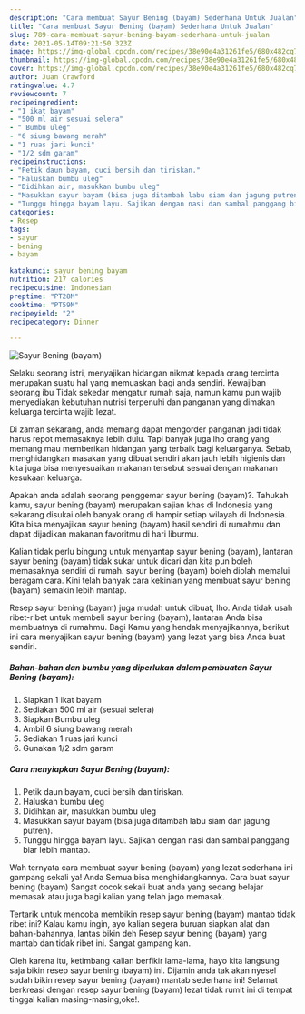 ```yaml
---
description: "Cara membuat Sayur Bening (bayam) Sederhana Untuk Jualan"
title: "Cara membuat Sayur Bening (bayam) Sederhana Untuk Jualan"
slug: 789-cara-membuat-sayur-bening-bayam-sederhana-untuk-jualan
date: 2021-05-14T09:21:50.323Z
image: https://img-global.cpcdn.com/recipes/38e90e4a31261fe5/680x482cq70/sayur-bening-bayam-foto-resep-utama.jpg
thumbnail: https://img-global.cpcdn.com/recipes/38e90e4a31261fe5/680x482cq70/sayur-bening-bayam-foto-resep-utama.jpg
cover: https://img-global.cpcdn.com/recipes/38e90e4a31261fe5/680x482cq70/sayur-bening-bayam-foto-resep-utama.jpg
author: Juan Crawford
ratingvalue: 4.7
reviewcount: 7
recipeingredient:
- "1 ikat bayam"
- "500 ml air sesuai selera"
- " Bumbu uleg"
- "6 siung bawang merah"
- "1 ruas jari kunci"
- "1/2 sdm garam"
recipeinstructions:
- "Petik daun bayam, cuci bersih dan tiriskan."
- "Haluskan bumbu uleg"
- "Didihkan air, masukkan bumbu uleg"
- "Masukkan sayur bayam (bisa juga ditambah labu siam dan jagung putren)."
- "Tunggu hingga bayam layu. Sajikan dengan nasi dan sambal panggang biar lebih mantap."
categories:
- Resep
tags:
- sayur
- bening
- bayam

katakunci: sayur bening bayam 
nutrition: 217 calories
recipecuisine: Indonesian
preptime: "PT28M"
cooktime: "PT59M"
recipeyield: "2"
recipecategory: Dinner

---
```



![Sayur Bening (bayam)](https://img-global.cpcdn.com/recipes/38e90e4a31261fe5/680x482cq70/sayur-bening-bayam-foto-resep-utama.jpg)

Selaku seorang istri, menyajikan hidangan nikmat kepada orang tercinta merupakan suatu hal yang memuaskan bagi anda sendiri. Kewajiban seorang ibu Tidak sekedar mengatur rumah saja, namun kamu pun wajib menyediakan kebutuhan nutrisi terpenuhi dan panganan yang dimakan keluarga tercinta wajib lezat.

Di zaman  sekarang, anda memang dapat mengorder panganan jadi tidak harus repot memasaknya lebih dulu. Tapi banyak juga lho orang yang memang mau memberikan hidangan yang terbaik bagi keluarganya. Sebab, menghidangkan masakan yang dibuat sendiri akan jauh lebih higienis dan kita juga bisa menyesuaikan makanan tersebut sesuai dengan makanan kesukaan keluarga. 



Apakah anda adalah seorang penggemar sayur bening (bayam)?. Tahukah kamu, sayur bening (bayam) merupakan sajian khas di Indonesia yang sekarang disukai oleh banyak orang di hampir setiap wilayah di Indonesia. Kita bisa menyajikan sayur bening (bayam) hasil sendiri di rumahmu dan dapat dijadikan makanan favoritmu di hari liburmu.

Kalian tidak perlu bingung untuk menyantap sayur bening (bayam), lantaran sayur bening (bayam) tidak sukar untuk dicari dan kita pun boleh memasaknya sendiri di rumah. sayur bening (bayam) boleh diolah memalui beragam cara. Kini telah banyak cara kekinian yang membuat sayur bening (bayam) semakin lebih mantap.

Resep sayur bening (bayam) juga mudah untuk dibuat, lho. Anda tidak usah ribet-ribet untuk membeli sayur bening (bayam), lantaran Anda bisa membuatnya di rumahmu. Bagi Kamu yang hendak menyajikannya, berikut ini cara menyajikan sayur bening (bayam) yang lezat yang bisa Anda buat sendiri.

<!--inarticleads1-->

##### Bahan-bahan dan bumbu yang diperlukan dalam pembuatan Sayur Bening (bayam):

1. Siapkan 1 ikat bayam
1. Sediakan 500 ml air (sesuai selera)
1. Siapkan  Bumbu uleg
1. Ambil 6 siung bawang merah
1. Sediakan 1 ruas jari kunci
1. Gunakan 1/2 sdm garam




<!--inarticleads2-->

##### Cara menyiapkan Sayur Bening (bayam):

1. Petik daun bayam, cuci bersih dan tiriskan.
1. Haluskan bumbu uleg
1. Didihkan air, masukkan bumbu uleg
1. Masukkan sayur bayam (bisa juga ditambah labu siam dan jagung putren).
1. Tunggu hingga bayam layu. Sajikan dengan nasi dan sambal panggang biar lebih mantap.




Wah ternyata cara membuat sayur bening (bayam) yang lezat sederhana ini gampang sekali ya! Anda Semua bisa menghidangkannya. Cara buat sayur bening (bayam) Sangat cocok sekali buat anda yang sedang belajar memasak atau juga bagi kalian yang telah jago memasak.

Tertarik untuk mencoba membikin resep sayur bening (bayam) mantab tidak ribet ini? Kalau kamu ingin, ayo kalian segera buruan siapkan alat dan bahan-bahannya, lantas bikin deh Resep sayur bening (bayam) yang mantab dan tidak ribet ini. Sangat gampang kan. 

Oleh karena itu, ketimbang kalian berfikir lama-lama, hayo kita langsung saja bikin resep sayur bening (bayam) ini. Dijamin anda tak akan nyesel sudah bikin resep sayur bening (bayam) mantab sederhana ini! Selamat berkreasi dengan resep sayur bening (bayam) lezat tidak rumit ini di tempat tinggal kalian masing-masing,oke!.

